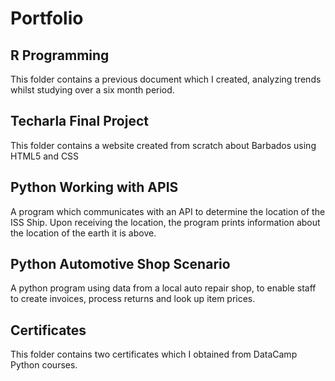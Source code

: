 # Portfolio

## R Programming
This folder contains a previous document which I created, analyzing trends whilst studying over a six month period.

## Techarla Final Project
This folder contains a website created from scratch about Barbados using HTML5 and CSS

## Python Working with APIS
A program which communicates with an API to determine the location of the ISS Ship. Upon receiving the location, the program prints information about the location of the earth it is above.

## Python Automotive Shop Scenario
A python program using data from a local auto repair shop, to enable staff to create invoices, process returns and look up item prices.

## Certificates
This folder contains two certificates which I obtained from DataCamp Python courses.
